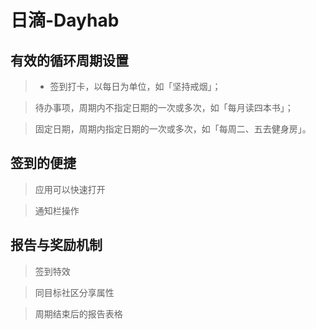 # 日滴-Dayhab
## **有效的循环周期设置**

>* 签到打卡，以每日为单位，如「坚持戒烟」；

> 待办事项，周期内不指定日期的一次或多次，如「每月读四本书」；

> 固定日期，周期内指定日期的一次或多次，如「每周二、五去健身房」。

## **签到的便捷**

> 应用可以快速打开

> 通知栏操作

## **报告与奖励机制**

> 签到特效

> 同目标社区分享属性

> 周期结束后的报告表格

